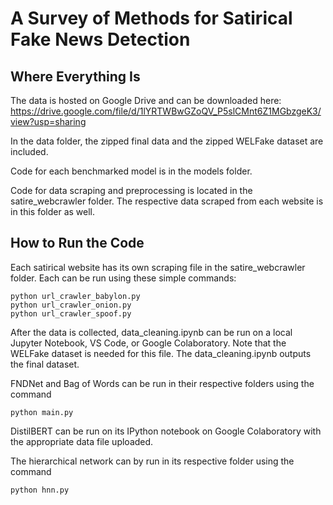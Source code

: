 # A Survey of Methods for Satirical Fake News Detection

## Where Everything Is
The data is hosted on Google Drive and can be downloaded here: https://drive.google.com/file/d/1lYRTWBwGZoQV_P5slCMnt6Z1MGbzgeK3/view?usp=sharing

In the data folder, the zipped final data and the zipped WELFake dataset are included.

Code for each benchmarked model is in the models folder.

Code for data scraping and preprocessing is located in the satire_webcrawler folder. The respective data scraped from each website is in this folder as well.

## How to Run the Code
Each satirical website has its own scraping file in the satire_webcrawler folder. Each can be run using these simple commands:
```
python url_crawler_babylon.py
python url_crawler_onion.py
python url_crawler_spoof.py
```
After the data is collected, data_cleaning.ipynb can be run on a local Jupyter Notebook, VS Code, or Google Colaboratory. Note that the WELFake dataset is needed for this file. The data_cleaning.ipynb outputs the final dataset.

FNDNet and Bag of Words can be run in their respective folders using the command 
```
python main.py
```

DistilBERT can be run on its IPython notebook on Google Colaboratory with the appropriate data file uploaded.

The hierarchical network can by run in its respective folder using the command
```
python hnn.py
```
